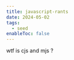 ```yaml
---
title: javascript-rants
date: 2024-05-02
tags:
  - seed
enableToc: false
---
```

wtf is cjs and mjs ?

